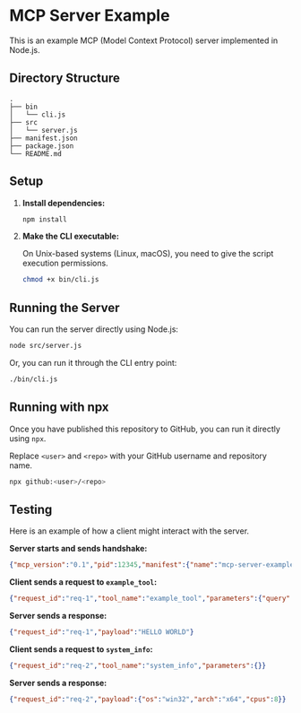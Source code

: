 # MCP Server Example

This is an example MCP (Model Context Protocol) server implemented in Node.js.

## Directory Structure

```
.
├── bin
│   └── cli.js
├── src
│   └── server.js
├── manifest.json
├── package.json
└── README.md
```

## Setup

1.  **Install dependencies:**

    ```bash
    npm install
    ```

2.  **Make the CLI executable:**

    On Unix-based systems (Linux, macOS), you need to give the script execution permissions.

    ```bash
    chmod +x bin/cli.js
    ```

## Running the Server

You can run the server directly using Node.js:

```bash
node src/server.js
```

Or, you can run it through the CLI entry point:

```bash
./bin/cli.js
```

## Running with npx

Once you have published this repository to GitHub, you can run it directly using `npx`.

Replace `<user>` and `<repo>` with your GitHub username and repository name.

```bash
npx github:<user>/<repo>
```

## Testing

Here is an example of how a client might interact with the server.

**Server starts and sends handshake:**

```json
{"mcp_version":"0.1","pid":12345,"manifest":{"name":"mcp-server-example","version":"0.1.0","description":"An example MCP server.","tools":[{"name":"example_tool","description":"Converts input text to uppercase.","parameters":{"type":"object","properties":{"query":{"type":"string","description":"The text to convert to uppercase."}},"required":["query"]}},{"name":"system_info","description":"Returns OS and CPU information.","parameters":{"type":"object","properties":{}}}]}}
```

**Client sends a request to `example_tool`:**

```json
{"request_id":"req-1","tool_name":"example_tool","parameters":{"query":"hello world"}}
```

**Server sends a response:**

```json
{"request_id":"req-1","payload":"HELLO WORLD"}
```

**Client sends a request to `system_info`:**

```json
{"request_id":"req-2","tool_name":"system_info","parameters":{}}
```

**Server sends a response:**

```json
{"request_id":"req-2","payload":{"os":"win32","arch":"x64","cpus":8}}
```